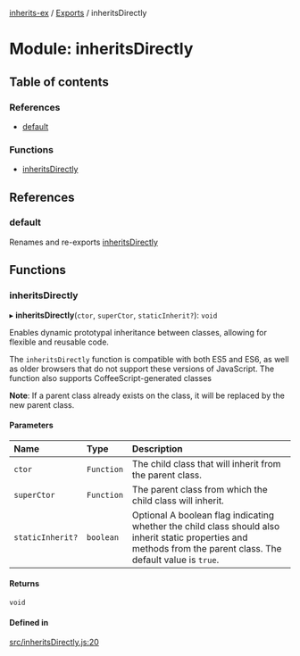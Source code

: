 [inherits-ex](../README.md) / [Exports](../modules.md) / inheritsDirectly

# Module: inheritsDirectly

## Table of contents

### References

- [default](inheritsDirectly.md#default)

### Functions

- [inheritsDirectly](inheritsDirectly.md#inheritsdirectly)

## References

### default

Renames and re-exports [inheritsDirectly](inheritsDirectly.md#inheritsdirectly)

## Functions

### inheritsDirectly

▸ **inheritsDirectly**(`ctor`, `superCtor`, `staticInherit?`): `void`

Enables dynamic prototypal inheritance between classes, allowing for flexible and reusable code.

The `inheritsDirectly` function is compatible with both ES5 and ES6, as well as older browsers that do not support these versions of JavaScript.
The function also supports CoffeeScript-generated classes

**Note**: If a parent class already exists on the class, it will be replaced by the new parent class.

#### Parameters

| Name | Type | Description |
| :------ | :------ | :------ |
| `ctor` | `Function` | The child class that will inherit from the parent class. |
| `superCtor` | `Function` | The parent class from which the child class will inherit. |
| `staticInherit?` | `boolean` | Optional A boolean flag indicating whether the child class should also inherit static properties and methods from the parent class. The default value is `true`. |

#### Returns

`void`

#### Defined in

[src/inheritsDirectly.js:20](https://github.com/snowyu/inherits-ex.js/blob/c5e1b22/src/inheritsDirectly.js#L20)
